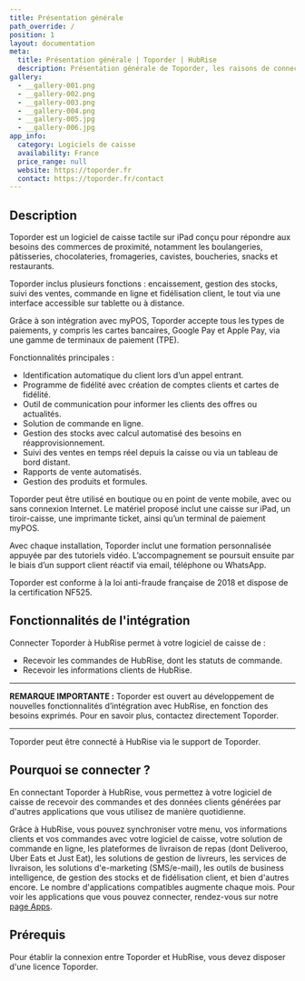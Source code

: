 ```yaml
---
title: Présentation générale
path_override: /
position: 1
layout: documentation
meta:
  title: Présentation générale | Toporder | HubRise
  description: Présentation générale de Toporder, les raisons de connecter Toporder à HubRise et fonctionnalités de l'intégration avec HubRise. Synchronisez vos données.
gallery:
  - __gallery-001.png
  - __gallery-002.png
  - __gallery-003.png
  - __gallery-004.png
  - __gallery-005.jpg
  - __gallery-006.jpg
app_info:
  category: Logiciels de caisse
  availability: France
  price_range: null
  website: https://toporder.fr
  contact: https://toporder.fr/contact
---
```


## Description

Toporder est un logiciel de caisse tactile sur iPad conçu pour répondre aux besoins des commerces de proximité, notamment les boulangeries, pâtisseries, chocolateries, fromageries, cavistes, boucheries, snacks et restaurants.

Toporder inclus plusieurs fonctions : encaissement, gestion des stocks, suivi des ventes, commande en ligne et fidélisation client, le tout via une interface accessible sur tablette ou à distance.

Grâce à son intégration avec myPOS, Toporder accepte tous les types de paiements, y compris les cartes bancaires, Google Pay et Apple Pay, via une gamme de terminaux de paiement (TPE).

Fonctionnalités principales :

- Identification automatique du client lors d’un appel entrant.
- Programme de fidélité avec création de comptes clients et cartes de fidélité.
- Outil de communication pour informer les clients des offres ou actualités.
- Solution de commande en ligne.
- Gestion des stocks avec calcul automatisé des besoins en réapprovisionnement.
- Suivi des ventes en temps réel depuis la caisse ou via un tableau de bord distant.
- Rapports de vente automatisés.
- Gestion des produits et formules.

Toporder peut être utilisé en boutique ou en point de vente mobile, avec ou sans connexion Internet.
Le matériel proposé inclut une caisse sur iPad, un tiroir-caisse, une imprimante ticket, ainsi qu’un terminal de paiement myPOS.

Avec chaque installation, Toporder inclut une formation personnalisée appuyée par des tutoriels vidéo.
L’accompagnement se poursuit ensuite par le biais d’un support client réactif via email, téléphone ou WhatsApp.

Toporder est conforme à la loi anti-fraude française de 2018 et dispose de la certification NF525.

## Fonctionnalités de l'intégration

Connecter Toporder à HubRise permet à votre logiciel de caisse de :

- Recevoir les commandes de HubRise, dont les statuts de commande.
- Recevoir les informations clients de HubRise.

---

**REMARQUE IMPORTANTE :** Toporder est ouvert au développement de nouvelles fonctionnalités d’intégration avec HubRise, en fonction des besoins exprimés. Pour en savoir plus, contactez directement Toporder.

---

Toporder peut être connecté à HubRise via le support de Toporder.

## Pourquoi se connecter ?

En connectant Toporder à HubRise, vous permettez à votre logiciel de caisse de recevoir des commandes et des données clients générées par d'autres applications que vous utilisez de manière quotidienne.

Grâce à HubRise, vous pouvez synchroniser votre menu, vos informations clients et vos commandes avec votre logiciel de caisse, votre solution de commande en ligne, les plateformes de livraison de repas (dont Deliveroo, Uber Eats et Just Eat), les solutions de gestion de livreurs, les services de livraison, les solutions d'e-marketing (SMS/e-mail), les outils de business intelligence, de gestion des stocks et de fidélisation client, et bien d'autres encore. Le nombre d'applications compatibles augmente chaque mois. Pour voir les applications que vous pouvez connecter, rendez-vous sur notre [page Apps](/apps).

## Prérequis

Pour établir la connexion entre Toporder et HubRise, vous devez disposer d'une licence Toporder.
